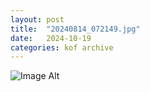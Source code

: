 ```yaml
---
layout:	post
title:	"20240814_072149.jpg"
date:	2024-10-19
categories:	kof archive
---
```


![Image Alt](https://k0f.github.io/assets/20240814_072149.jpg)